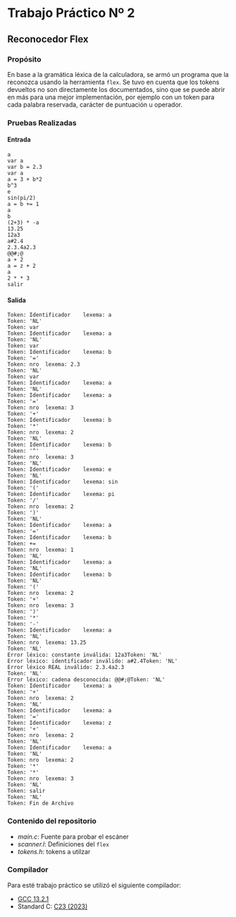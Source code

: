 # Trabajo Práctico Nº 2

## Reconocedor Flex

### Propósito

En base a la gramática léxica de la calculadora, se armó un programa que la reconozca usando la herramienta `flex`. Se tuvo en cuenta que los tokens devueltos no son directamente los documentados, sino que se puede abrir en más para una mejor implementación, por ejemplo con un token para cada palabra reservada, carácter de puntuación u operador.

### Pruebas Realizadas
#### Entrada
```
a
var a
var b = 2.3
var a
a = 3 + b*2
b^3
e
sin(pi/2)
a = b += 1
a
b
(2+3) * -a
13.25
12a3
a#2.4
2.3.4a2.3
@@#;@
a + 2
a = z + 2
a
2 * * 3
salir
```
#### Salida
```
Token: Identificador	lexema: a
Token: 'NL'
Token: var
Token: Identificador	lexema: a
Token: 'NL'
Token: var
Token: Identificador	lexema: b
Token: '='
Token: nro	lexema: 2.3
Token: 'NL'
Token: var
Token: Identificador	lexema: a
Token: 'NL'
Token: Identificador	lexema: a
Token: '='
Token: nro	lexema: 3
Token: '+'
Token: Identificador	lexema: b
Token: '*'
Token: nro	lexema: 2
Token: 'NL'
Token: Identificador	lexema: b
Token: '^'
Token: nro	lexema: 3
Token: 'NL'
Token: Identificador	lexema: e
Token: 'NL'
Token: Identificador	lexema: sin
Token: '('
Token: Identificador	lexema: pi
Token: '/'
Token: nro	lexema: 2
Token: ')'
Token: 'NL'
Token: Identificador	lexema: a
Token: '='
Token: Identificador	lexema: b
Token: +=
Token: nro	lexema: 1
Token: 'NL'
Token: Identificador	lexema: a
Token: 'NL'
Token: Identificador	lexema: b
Token: 'NL'
Token: '('
Token: nro	lexema: 2
Token: '+'
Token: nro	lexema: 3
Token: ')'
Token: '*'
Token: '-'
Token: Identificador	lexema: a
Token: 'NL'
Token: nro	lexema: 13.25
Token: 'NL'
Error léxico: constante inválida: 12a3Token: 'NL'
Error léxico: identificador inválido: a#2.4Token: 'NL'
Error léxico REAL inválido: 2.3.4a2.3
Token: 'NL'
Error léxico: cadena desconocida: @@#;@Token: 'NL'
Token: Identificador	lexema: a
Token: '+'
Token: nro	lexema: 2
Token: 'NL'
Token: Identificador	lexema: a
Token: '='
Token: Identificador	lexema: z
Token: '+'
Token: nro	lexema: 2
Token: 'NL'
Token: Identificador	lexema: a
Token: 'NL'
Token: nro	lexema: 2
Token: '*'
Token: '*'
Token: nro	lexema: 3
Token: 'NL'
Token: salir
Token: 'NL'
Token: Fin de Archivo
```

### Contenido del repositorio
- _main.c_: Fuente para probar el escáner
- _scanner.l_: Definiciones del `flex`
- _tokens.h_: tokens a utilzar

### Compilador
Para esté trabajo práctico se utilizó el siguiente compilador:
- [GCC 13.2.1](https://gcc.gnu.org/onlinedocs/gcc-13.2.0/gcc/)
- Standard C: [C23 (2023)](https://open-std.org/JTC1/SC22/WG14/www/docs/n3096.pdf)